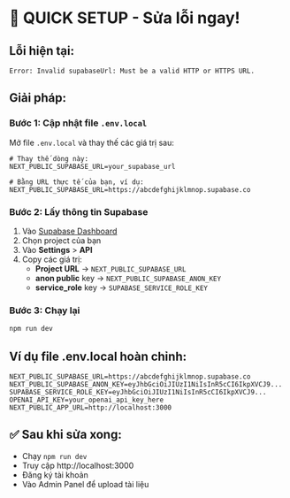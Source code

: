 # 🚨 QUICK SETUP - Sửa lỗi ngay!

## Lỗi hiện tại:
```
Error: Invalid supabaseUrl: Must be a valid HTTP or HTTPS URL.
```

## Giải pháp:

### Bước 1: Cập nhật file `.env.local`
Mở file `.env.local` và thay thế các giá trị sau:

```env
# Thay thế dòng này:
NEXT_PUBLIC_SUPABASE_URL=your_supabase_url

# Bằng URL thực tế của bạn, ví dụ:
NEXT_PUBLIC_SUPABASE_URL=https://abcdefghijklmnop.supabase.co
```

### Bước 2: Lấy thông tin Supabase
1. Vào [Supabase Dashboard](https://supabase.com/dashboard)
2. Chọn project của bạn
3. Vào **Settings** > **API**
4. Copy các giá trị:
   - **Project URL** → `NEXT_PUBLIC_SUPABASE_URL`
   - **anon public** key → `NEXT_PUBLIC_SUPABASE_ANON_KEY`
   - **service_role** key → `SUPABASE_SERVICE_ROLE_KEY`

### Bước 3: Chạy lại
```bash
npm run dev
```

## Ví dụ file .env.local hoàn chỉnh:
```env
NEXT_PUBLIC_SUPABASE_URL=https://abcdefghijklmnop.supabase.co
NEXT_PUBLIC_SUPABASE_ANON_KEY=eyJhbGciOiJIUzI1NiIsInR5cCI6IkpXVCJ9...
SUPABASE_SERVICE_ROLE_KEY=eyJhbGciOiJIUzI1NiIsInR5cCI6IkpXVCJ9...
OPENAI_API_KEY=your_openai_api_key_here
NEXT_PUBLIC_APP_URL=http://localhost:3000
```

## ✅ Sau khi sửa xong:
- Chạy `npm run dev`
- Truy cập http://localhost:3000
- Đăng ký tài khoản
- Vào Admin Panel để upload tài liệu
